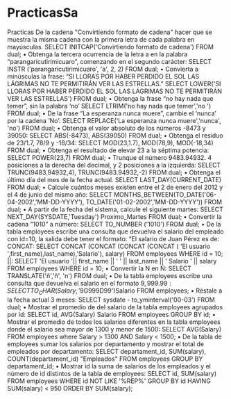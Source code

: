 # PracticasSa
Practicas
De la cadena "Convirtiendo formato de cadena" hacer que se muestra la misma cadena con la primera letra de cada palabra en mayúsculas.
SELECT INITCAP('Convirtiendo formato de cadena') FROM dual;
• Obtenga la tercera ocurrencia de la letra a en la palabra “parangaricutirimicuaro”, comenzando en el segundo carácter:
SELECT INSTR ('parangaricutirimicuaro', 'a', 2, 2) FROM dual;
• Convierta a minúsculas la frase: “SI LLORAS POR HABER PERDIDO EL SOL LAS LÁGRIMAS NO TE PERMITIRÁN VER LAS ESTRELLAS.”
SELECT LOWER('SI LLORAS POR HABER PERDIDO EL SOL LAS LÁGRIMAS NO TE PERMITIRÁN VER LAS ESTRELLAS') FROM dual;
• Obtenga la frase “no hay nada que temer”, sin la palabra ‘no’
SELECT LTRIM('no hay nada que temer','no ') FROM dual;
• De la frase “La esperanza nunca muere”, cambie el ‘nunca’ por la cadena ‘No’:
SELECT REPLACE('La esperanza nunca muere','nunca', 'no') FROM dual;
• Obtenga el valor absoluto de los números -8473 y 39050:
SELECT ABS(-8473), ABS(39050) FROM dual;
• Obtenga el residuo de 23/1.7, 78/9 y -18/34:
SELECT MOD(23,1.7), MOD(78,9), MOD(-18,34) FROM dual;
• Obtenga el resultado de elevar 23 a la séptima potencia:
SELECT POWER(23,7) FROM dual;
• Trunque el número 9483.94932. 4 posiciones a la derecha del decimal, y 2 posiciones a la izquierda:
SELECT TRUNC(9483.94932,4), TRUNC(9483.94932,-2) FROM dual;
• Obtenga el último día del mes de la fecha actual.
SELECT LAST_DAY(CURRENT_DATE) FROM dual;
• Calcule cuántos meses existen entre el 2 de enero del 2012 y el 4 de junio del mismo año:
SELECT MONTHS_BETWEEN(TO_DATE('06-04-2002','MM-DD-YYYY'),
TO_DATE('01-02-2002','MM-DD-YYYY')) FROM dual;
• A partir de la fecha del sistema, calcule el siguiente martes:
SELECT NEXT_DAY(SYSDATE,'Tuesday') Proximo_Martes FROM dual;
• Convertir la cadena “1010” a número:
SELECT TO_NUMBER ('1010') FROM dual;
• De la tabla employees escribe una consulta que devuelva el salario del empleado con id=10, la salida debe tener el formato: “El salario de Juan Pérez es de:
CONCAT: SELECT CONCAT (CONCAT (CONCAT (CONCAT ( 'El usuario ',first_name),last_name),'Salario'), salary) FROM employees WHERE id = 10;
||: SELECT 'El usuario '|| first_name || ' ' || last_name || ' Salario ' || salary FROM employees
WHERE id = 10;
• Convertir la N en Ñ:
SELECT TRANSLATE('ñ','ñ', 'n') FROM dual;
• De la tabla employees escribe una consulta que devuelva el salario en el formato $9,999.99:
SELECT TO_CHAR(Salary, '$9G999D99')Salario FROM employees;
• Réstale a la fecha actual 3 meses:
SELECT sysdate - to_yminterval('00-03') FROM dual;
• Mostrar el promedio de del salario de la tabla employees agrupados por id:
SELECT id, AVG(Salary) Salario FROM employees GROUP BY id;
• Mostrar el promedio de todos los salarios diferentes en la tabla employees donde el salario sea mayor de 1300 y menor de 1500:
SELECT AVG(Salary) FROM employees where Salary > 1300 AND Salary < 1500;
• De la tabla de employees sumar los salarios por departamento y mostrar el total de empleados por departamento:
SELECT departament_id, SUM(salary), COUNT(departament_id) "Empleados" FROM employees GROUP BY departament_id;
• Mostrar id la suma de salarios de los empleados y el número de id distintos de la tabla de employees:
SELECT id, SUM(salary) FROM employees WHERE id NOT LIKE '%REP%' GROUP BY id HAVING SUM(salary) < 950 ORDER BY SUM(salary);
